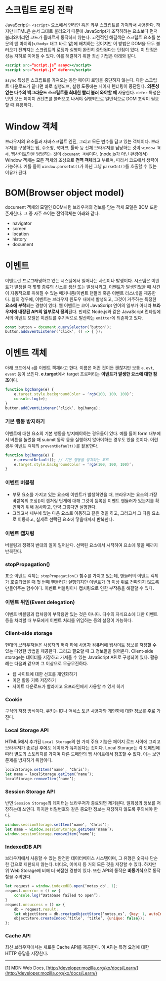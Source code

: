# 스크립트 로딩 전략

JavaScript는 `<script>` 요소에서 인라인 혹은 외부 스크립트를 가져와서 사용한다. 하지만 HTML은 순서 그대로 불러오기 때문에 JavaScript가 조작하려는 요소보다 먼저 불러와버리면 코드가 올바르게 동작하지 않는다. 고전적인 해결책은 스크립트 요소를 본문의 맨 마지막(`</body>` 태그 바로 앞)에 배치하는 것이지만 이 방법은 DOM을 모두 불러오기 전까지는 스크립트의 로딩과 실행이 완전히 중단된다는 단점이 있다. 이 단점은 성능 저하로 이어질 수 있다. 이를 해결하기 위한 최신 기법은 아래와 같다.

```jsx
<script src=“script.js” asnyc></script>
<script src=“script.js” defer></script>
```

`async` 특성은 스크립트를 가져오는 동안 페이지 로딩을 중단하지 않는다. 다만 스크립트 다운로드가 끝나면 바로 실행되며, 실행 도중에는 페이지 렌더링이 중단된다. **의존성없는 다수의 백그라운드 스크립트를 최대한 빨리 불러 와야할 때** 사용한다. `defer` 특성은 반면 모든 페이지 컨텐츠를 불러오고 나서야 실행되므로 일반적으로 DOM 조작이 필요할 때 유용하다.

# Window 객체

브라우저의 요소들과 자바스크립트 엔진, 그리고 모든 변수를 담고 있는 객체이다. 브라우저를 구성하는 탭, 주소창, 북마크, 툴바 등 전체 브라우저를 담당하는 것이 `window 객체`, 웹사이트만을 담당하는 것이 `document 객체`이다. (node.js가 아닌 환경에서) Window 객체는 모든 객체의 조상으로 **전역 객체**라고 부르며, 따라서 코드에서 생략이 가능하다. 예를 들어 `window.parseInt()`가 아닌 그냥 `parseInt()`를 호출할 수 있는 이유가 된다.

# BOM(Browser object model)

document 객체의 모델인 DOM처럼 브라우저의 정보를 담는 객체 모델은 BOM 또한 존재한다. 그 중 자주 쓰이는 전역객체는 아래와 같다.

- navigator
- screen
- location
- history
- document

# 이벤트

이벤트란 프로그래밍하고 있는 시스템에서 일어나는 사건이나 발생이다. 시스템은 이벤트가 발생될 때 몇몇 종류의 신소를 생산 또는 발생시키고, 이벤트가 발생되었을 때 사건이 자동적으로 취해질 수 있는 메커니즘(이벤트 핸들러 혹은 이벤트 리스너)을 제공한다. 웹의 경우에, 이벤트는 브라우저 윈도우 내에서 발생되고, 그것이 거주하는 특정한 **요소에 부착**되는 경향이 있다. 웹 이벤트는 코어 JavaScript 언어의 일부가 아니라 **브라우저에 내장된 API의 일부로서 정의**된다. 반례로 Node.js와 같은 JavaScript 런타임에서의 이벤트 모델은 이벤트를 주기적으로 발산하는 `emitter`에 의존하고 있다.

```jsx
const button = document.querySelector(‘button’);
button.addEventListener(‘click’, () => { });
```

# 이벤트 객체

아래 코드에서 `e`를 이벤트 객체라고 한다. 이름은 어떤 것이든 괜찮지만 보통 `e`, `evt`, `event` 등이 쓰인다. **e.target**에서 target 프로퍼티는 **이벤트가 발생한 요소에 대한 참조**이다.

```jsx
function bgChange(e) {
	e.target.style.backgroundColor = ‘rgb(100, 100, 100)’;
	console.log(e);
}
button.addEventListener(‘click’, bgChange);
```

### 기본 행동 방지하기

이벤트에 대한 요소의 기본 행동을 방지해야하는 경우들이 있다. 예를 들어 form 내부에서 버튼을 눌렀을 때 submit 동작 등을 실행하지 않아야하는 경우도 있을 것이다. 이런 경우 이벤트 객체의 `preventDefault()`를 활용한다.

```jsx
function bgChange(e) {
	e.preventDefault();	// 기본 행동을 방지하는 코드
	e.target.style.backgroundColor = ‘rgb(100, 100, 100)’;
}
```

### 이벤트 버블링

- 부모 요소를 가지고 있는 요소에 이벤트가 발생하였을 때, 브라우저는 요소의 가장 바깥쪽의 조상(<html>)이 캡처링 단계에 대해 그것이 등록된 이벤트 핸들러가 있는지를 확인하기 위해 검사하고, 만약 그렇다면 실행한다.
- 그러고서 <html> 내부에 있는 다음 요소로 이동하고 같은 것을 하고, 그리고서 그 다음 요소로 이동하고, 실제로 선택된 요소에 닿을때까지 반복한다.

### 이벤트 캡처링

버블링과 정확히 반대의 일이 일어난다. 선택된 요소에서 시작하여 <html> 요소에 닿을 때까지 반복한다.

### stopPropagation()

표준 이벤트 객체는 `stopPropagation()` 함수를 가지고 있는데, 핸들러의 이벤트 객체가 호출되었을 때 첫 번째 핸들러가 실행되지만 이벤트가 더 이상 위로 전파되지 않도록 만들어주는 함수이다. 이벤트 버블링이나 캡처링으로 인한 부작용을 해결할 수 있다.

### 이벤트 위임(Event delegation)

이벤트 버블링과 캡처링이 부작용만 있는 것은 아니다. 다수의 자식요소에 대한 이벤트 등을 처리할 때 부모에게 이벤트 처리를 위임하는 등의 설정이 가능하다.

### Client-side storage

현대의 브라우저들은 사용자의 허락 하에 사용자 컴퓨터에 웹사이트 정보를 저장할 수 있는 다양한 방법을 제공한다. 그리고 필요할 때 그 정보들을 읽어온다. Client-side storage는 데이터를 저장하고 가져올 수 있는 JavaScript API로 구성되어 있다. 활용례는 다음과 같으며 그 이상으로 무궁무진하다.

- 웹 사이트에 대한 선호를 개인화하기
- 이전 활동 기록 저장하기
- 사이트 다운로드가 빨라지고 오프라인에서 사용할 수 있게 하기

### Cookie

구식의 저장 방식이다. 쿠키는 ID나 액세스 토큰 사용자와 개인화에 대한 정보를 주로 가진다.

### Local Storage API

HTML5에서 추가된 `Local Storage`의 한 가지 주요 기능은 페이지 로드 사이에 그리고 브라우저가 종료된 후에도 데이터가 유지된다는 것이다. Local Storage는 각 도메인에 따라 별도의 스토리지를 가지며 다른 도메인의 웹 사이트에서 참조할 수 없다. 이는 보안 문제를 방지하기 위함이다.

```jsx
localStorage.setItem(‘name’, ‘Chris’);
let name = localStorage.getItem(‘name’);
localStorage.removeItem(‘name’);
```

### Session Storage API

반면 `Session Storage`의 데이터는 브라우저가 종료되면 제거된다. 일회성의 정보를 저장하는데 쓰인다. 하지만 비밀번호와 같은 중요한 정보는 저장하지 않도록 주의해야 한다.

```jsx
window.sessionStorage.setItem(‘name’, ‘Chris’);
let name = window.sessionStorage.getItem(‘name’);
window.sessionStorage.removeItem(‘name’);
```

### IndexedDB API

브라우저에서 사용할 수 있는 완전한 데이터베이스 시스템이며, 그 유형은 숫자나 단순한 값으로 제한되지 않는다. 비디오, 이미지 등 거의 모든 것을 저장할 수 있다. 하지만 위 Web Storage에 비해 더 복잡한 경향이 있다. 또한 API의 동작은 **비동기식**으로 동작 함을 주의한다.

```jsx
let request = window.indexedDB.open(‘notes_db’, 1);
request.onerror = () => {
	console.log(“Database failed to open”);
}
request.onsuccess = () => {
	db = request.result;
	let objectStore = db.creatgeObjectStore(‘notes_os’, {key: 1, autoIncrement: true});
	objectStore.createIndex(‘title’, ‘title’, {unique: false});
};
```

### Cache API

최신 브라우저에서는 새로운 Cache API를 제공한다. 이 API는 특정 요청에 대한 HTTP 응답을 저장한다.

---

[1] MDN Web Docs, [http://developer.mozilla.org/ko/docs/Learn/](http://developer.mozilla.org/ko/docs/Learn/)
